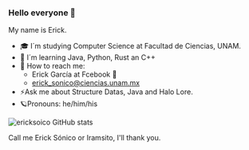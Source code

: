 ### Hello everyone 🖖



My name is Erick.
- 🎓 I´m studying Computer Science at Facultad de Ciencias, UNAM. 
- 💾 I´m learning Java, Python, Rust an C++
- 🔭 How to reach me:
  - Erick García at Fcebook 🔔 
  - erick_sonico@ciencias.unam.mx
- ⚡Ask me about Structure Datas, Java and Halo Lore. 
- 🪐Pronouns: he/him/his


![ericksoico GitHub stats](https://github-readme-stats.vercel.app/api?username=ericksonico&show_icons=true&theme=dark)


Call me Erick Sónico or Iramsito, I'll thank you.
